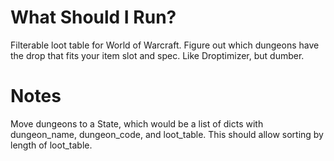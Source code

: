 # What Should I Run?

Filterable loot table for World of Warcraft. Figure out which dungeons have the drop that fits your item slot and spec. Like Droptimizer, but dumber.





# Notes
Move dungeons to a State, which would be a list of dicts with dungeon_name, dungeon_code, and loot_table. This should allow sorting by length of loot_table.